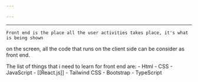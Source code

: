 ```yaml
---

---
```

- - - 
	Front end is the place all the user activities takes place, it's what is being shown 
on the screen, all the code that runs on the client side can be consider as front end.

The list of things that i need to learn for front end are:
	- Html
	- CSS
	- JavaScript
	- [[React.js]]
	- Tailwind CSS
	- Bootstrap
	- TypeScript
	
	